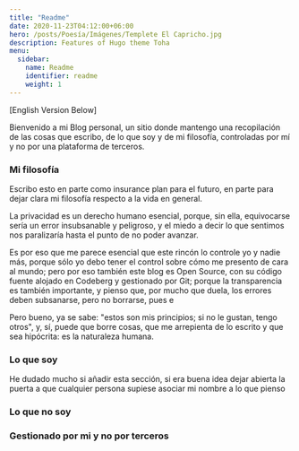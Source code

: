 ```yaml
---
title: "Readme"
date: 2020-11-23T04:12:00+06:00
hero: /posts/Poesía/Imágenes/Templete El Capricho.jpg 
description: Features of Hugo theme Toha
menu:
  sidebar:
    name: Readme
    identifier: readme
    weight: 1
---
```


[English Version Below]

Bienvenido a mi Blog personal, un sitio donde mantengo una recopilación de las cosas que escribo, de lo que soy y de mi filosofía, controladas por mí y no por una plataforma de terceros.

### Mi filosofía

Escribo esto en parte como insurance plan para el futuro, en parte para dejar clara mi filosofía respecto a la vida en general.

La privacidad es un derecho humano esencial, porque, sin ella, equivocarse sería un error insubsanable y peligroso, y el miedo a decir lo que sentimos nos paralizaría hasta el punto de no poder avanzar. 

Es por eso que me parece esencial que este rincón lo controle yo y nadie más, porque sólo yo debo tener el control sobre cómo me presento de cara al mundo; pero por eso también este blog es Open Source, con su código fuente alojado en Codeberg y gestionado por Git; porque la transparencia es también importante, y pienso que, por mucho que duela, los errores deben subsanarse, pero no borrarse, pues e


Pero bueno, ya se sabe: "estos son mis principios; si no le gustan, tengo otros", y, sí, puede que borre cosas, que me arrepienta de lo escrito y   que sea hipócrita: es la naturaleza humana.

### Lo que soy

He dudado mucho si añadir esta sección, si era buena idea dejar abierta la puerta a que cualquier persona supiese asociar mi nombre a lo que pienso

### Lo que no soy
<!-- Infalible; el papa -->
### Gestionado por mi y no por terceros
